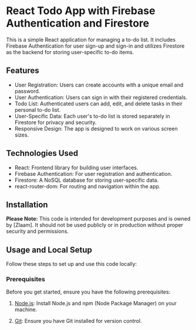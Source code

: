 # React Todo App with Firebase Authentication and Firestore

This is a simple React application for managing a to-do list. It includes Firebase Authentication for user sign-up and sign-in and utilizes Firestore as the backend for storing user-specific to-do items.

## Features

- User Registration: Users can create accounts with a unique email and password.
- User Authentication: Users can sign in with their registered credentials.
- Todo List: Authenticated users can add, edit, and delete tasks in their personal to-do list.
- User-Specific Data: Each user's to-do list is stored separately in Firestore for privacy and security.
- Responsive Design: The app is designed to work on various screen sizes.

## Technologies Used

- React: Frontend library for building user interfaces.
- Firebase Authentication: For user registration and authentication.
- Firestore: A NoSQL database for storing user-specific data.
- react-router-dom: For routing and navigation within the app.

## Installation

**Please Note:** This code is intended for development purposes and is owned by [Zlaam]. It should not be used publicly or in production without proper security and permissions.

## Usage and Local Setup

Follow these steps to set up and use this code locally:

### Prerequisites

Before you get started, ensure you have the following prerequisites:

1. [Node.js](https://nodejs.org/): Install Node.js and npm (Node Package Manager) on your machine.

2. [Git](https://git-scm.com/): Ensure you have Git installed for version control.

